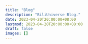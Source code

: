 ```yaml
---
title: "Blog"
description: "BiliUniverse Blog."
date: 2023-04-20T20:00:00+08:00
lastmod: 2023-04-20T20:00:00+08:00
draft: false
images: []
---
```


